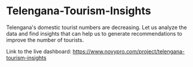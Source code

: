 # Telengana-Tourism-Insights
Telengana's domestic tourist numbers are decreasing. Let us analyze the data and find insights that can help us to generate recommendations to improve the number of tourists.

Link to the live dashboard: https://www.novypro.com/project/telengana-tourism-insights
